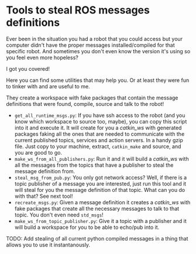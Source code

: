# Tools to steal ROS messages definitions
Ever been in the situation you had a robot that you could access but
your computer didn't have the proper messages installed/compiled for that specific robot. And sometimes you don't even know the version it's using
so you feel even more hopeless?

I got you covered!

Here you can find some utilities that may help you. Or at least they were fun to tinker with and are useful to me.

They create a workspace with fake packages that contain the message definitions that were found, compile, source and talk to the robot!

* `get_all_runtime_msgs.py`: If you have ssh access to the robot (and you know which workspace to source too, maybe), you can copy this script into it and execute it. It will create for you a _catkin_ws_ with generated packages faking all the ones that are needed to communicate with the current published topics, services and action servers. In a handy gzip file. Just copy to your machine, extract, `catkin_make` and source, and you are good to go.
* `make_ws_from_all_publishers.py`: Run it and it will build a _catkin_ws_ with all the messages from the topics that have a publisher to steal the message definition from.
* `steal_msg_from_pub.py`: You only got network access? Well, if there is a topic publisher of a message you are interested, just run this tool and it will steal for you the message definition of that topic. What can you do with that? See next tool!
* `recreate_msgs.py`: Given a message definition it creates a _catkin_ws_ with fake packages that create all the necessary messages to talk to that topic. You don't even need `std_msgs`!
* `make_ws_from_topic_publisher.py`: Give it a topic with a publisher and it will build a workspace for you to be able to echo/pub into it.

TODO: Add stealing of all current python compiled messages in a thing that allows you to use it instantanously.
